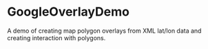 GoogleOverlayDemo
=================

A demo of creating map polygon overlays from XML lat/lon data and creating interaction with polygons.
